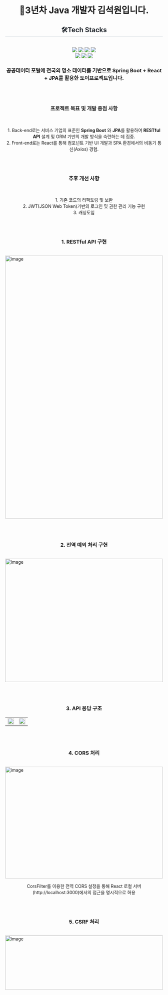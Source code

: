 <h1 align="center">👋3년차 Java 개발자 김석원입니다.</h1>
<div align= "center">
    <h2 align="center" style="border-bottom: 1px solid #d8dee4; color: #282d33;">🛠️Tech Stacks</h2><br> 
    <div style="margin: 0 auto; align="center"> <img src="https://img.shields.io/badge/Git-F05032?style=for-the-badge&logo=Git&logoColor=white">
          <img src="https://img.shields.io/badge/HTML5-E34F26?style=for-the-badge&logo=HTML5&logoColor=white">
          <img src="https://img.shields.io/badge/Java-007396?style=for-the-badge&logo=Java&logoColor=white">
          <img src="https://img.shields.io/badge/Javascript-F7DF1E?style=for-the-badge&logo=Javascript&logoColor=white">
          <br/><img src="https://img.shields.io/badge/MariaDB-003545?style=for-the-badge&logo=MariaDB&logoColor=white">
          <img src="https://img.shields.io/badge/React-61DAFB?style=for-the-badge&logo=React&logoColor=white">
          <img src="https://img.shields.io/badge/Spring-6DB33F?style=for-the-badge&logo=Spring&logoColor=white">
    </div>
</div>

<h3 align="center">공공데이터 포털에 전국의 명소 데이터를 기반으로 Spring Boot + React + JPA를 활용한 토이프로젝트입니다.</h3>


<br><br>

<h3 align="center">프로젝트 목표 및 개발 중점 사항</h3><br>
<p align="center">
    1. Back-end로는 서비스 기업의 표준인 <strong>Spring Boot</strong> 와 <strong>JPA</strong>를 활용하여 <strong>RESTful API</strong> 설계 및 ORM 기반의 개발 방식을 숙련하는 데 집중.<br>
    2. Front-end로는 React를 통해 컴포넌트 기반 UI 개발과 SPA 환경에서의 비동기 통신(Axios) 경험.
</p>

<br><br>

<h3 align="center">추후 개선 사항</h3><br>
<p align="center">
    1. 기존 코드의 리팩토링 및 보완<br>
    2. JWT(JSON Web Token)기반의 로그인 및 권한 관리 기능 구현<br>
    3. 캐싱도입 
</p>

<br><br>

<h3 align="center">1. RESTful API 구현</h3><br>
<img style="width: 100%;" height="838" alt="image" src="https://github.com/user-attachments/assets/14eabecd-dfe9-4c8e-817f-03943ca4b7fa" />

<br><br>

<h3 align="center">2. 전역 예외 처리 구현</h3><br>
<img style="width: 100%;" height="393" alt="image" src="https://github.com/user-attachments/assets/ebd5174d-8c14-44a3-9db0-a8439f37db2e" />

<br><br>

<h3 align="center">3. API 응답 구조</h3>
<table>
  <tr>
    <td width="50%">
      <img src="https://github.com/user-attachments/assets/6516dbda-09dd-40de-8d99-9c873d377525" style="width: 100%;"/>      
    </td>
    <td width="50%">
      <img src="https://github.com/user-attachments/assets/40c5b5e2-e473-4e90-8697-87b2f4e13dc5" style="width: 100%;"/>
    </td>
  </tr>
</table>

<br><br>

<h3 align="center">4. CORS 처리</h3><br>
<img style="width: 100%;" height="356" alt="image" src="https://github.com/user-attachments/assets/8ae6c16d-2eb4-426a-ba81-f944f863df1b" />

<p align="center">
   CorsFilter를 이용한 전역 CORS 설정을 통해 React 로컬 서버(http://localhost:3000)에서의 접근을 명시적으로 허용
</p>

<br><br>

<h3 align="center">5. CSRF 처리</h3><br>
<img style="width: 100%;" height="173" alt="image" src="https://github.com/user-attachments/assets/bd74a18b-555c-4156-bd0f-5c39199645aa" />





    
    
    
